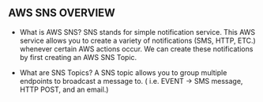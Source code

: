 


## AWS SNS OVERVIEW
* What is AWS SNS?
SNS stands for simple notification service. This AWS service allows you to create a variety of notifications (SMS, HTTP, ETC.) whenever certain AWS actions occur.
We can create these notifications by first creating an AWS SNS Topic. 

* What are SNS Topics?
A SNS topic allows you to group multiple endpoints to broadcast a message to. ( i.e. EVENT -> SMS message, HTTP POST, and an email.)



